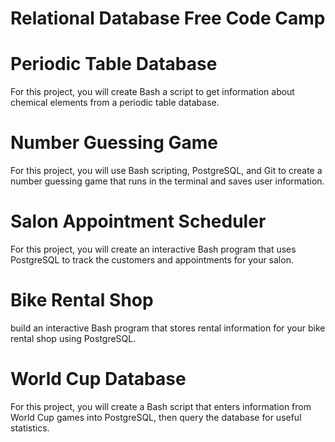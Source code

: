 # Relational Database Free Code Camp
# Periodic Table Database

For this project, you will create Bash a script to get information about chemical elements from a periodic table database.
# Number Guessing Game
For this project, you will use Bash scripting, PostgreSQL, and Git to create a number guessing game that runs in the terminal and saves user information.

# Salon Appointment Scheduler
For this project, you will create an interactive Bash program that uses PostgreSQL to track the customers and appointments for your salon.

# Bike Rental Shop
build an interactive Bash program that stores rental information for your bike rental shop using PostgreSQL.

# World Cup Database
 For this project, you will create a Bash script that enters information from World Cup games into PostgreSQL, then query the database for useful statistics.
